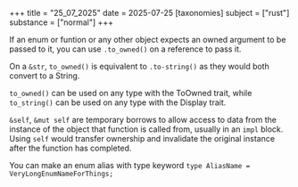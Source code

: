 +++
title = "25_07_2025"
date = 2025-07-25
[taxonomies]
subject = ["rust"]
substance = ["normal"]
+++

If an enum or funtion or any other object expects an owned argument to be passed to it, you can use `.to_owned()` on a reference to pass it.

On a `&str`, `to_owned()` is equivalent to `.to-string()` as they would both convert to a String.

`to_owned()` can be used on any type with the ToOwned trait, while `to_string()` can be used on any type with the Display trait.

`&self`, `&mut self` are temporary borrows to allow access to data from the instance of the object that function is called from, usually in an `impl` block. Using `self` would transfer ownership and invalidate the original instance after the function has completed.

You can make an enum alias with type keyword `type AliasName = VeryLongEnumNameForThings;`